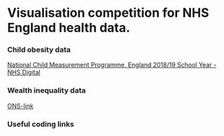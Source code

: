 # Visualisation competition for NHS England health data.  

### Child obesity data

[National Child Measurement Programme, England 2018/19 School Year - NHS Digital](https://digital.nhs.uk/data-and-information/publications/statistical/national-child-measurement-programme/2018-19-school-year)

### Wealth inequality data

[ONS-link](www.ons.gov.uk%2Feconomy%2Fregionalaccounts%2Fgrossdisposablehouseholdincome%2Fdatasets%2Fregionalgrossdisposablehouseholdincomebylocalauthoritiesbynuts1region%3Ffbclid%3DIwAR0-LsdWeAcnDnCQxUzgie0umJRGaW4DDuRr2jzzpnPNKIN1DvnshlKZ6UU&h=AT2OgTh0sH1_AmLiVVdcSsUx1cbKr0hbgILoE8vp_PlXXZhAtAd9cTYNFNYsXFmuSCmD73aqkwTAckMfgCLTMreEV5x6JGNGqi-j8k2HD9rpnB8NFs4Q00N6Drw1_4sq8bozcbvg)

### Useful coding links






